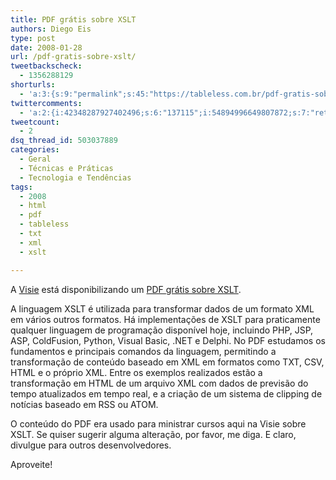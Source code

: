 ```yaml
---
title: PDF grátis sobre XSLT
authors: Diego Eis
type: post
date: 2008-01-28
url: /pdf-gratis-sobre-xslt/
tweetbackscheck:
  - 1356288129
shorturls:
  - 'a:3:{s:9:"permalink";s:45:"https://tableless.com.br/pdf-gratis-sobre-xslt";s:7:"tinyurl";s:26:"https://tinyurl.com/3e89luo";s:4:"isgd";s:19:"https://is.gd/o8ddtp";}'
twittercomments:
  - 'a:2:{i:42348287927402496;s:6:"137115";i:54894996649807872;s:7:"retweet";}'
tweetcount:
  - 2
dsq_thread_id: 503037889
categories:
  - Geral
  - Técnicas e Práticas
  - Tecnologia e Tendências
tags:
  - 2008
  - html
  - pdf
  - tableless
  - txt
  - xml
  - xslt

---
```

A [Visie][1] está disponibilizando um [PDF grátis sobre XSLT][2].

A linguagem XSLT é utilizada para transformar dados de um formato XML em vários outros formatos. Há implementações de XSLT para praticamente qualquer linguagem de programação disponível hoje, incluindo PHP, JSP, ASP, ColdFusion, Python, Visual Basic, .NET e Delphi. No PDF estudamos os fundamentos e principais comandos da linguagem, permitindo a transformação de conteúdo baseado em XML em formatos como TXT, CSV, HTML e o próprio XML.<!--more--> Entre os exemplos realizados estão a transformação em HTML de um arquivo XML com dados de previsão do tempo atualizados em tempo real, e a criação de um sistema de clipping de notícias baseado em RSS ou ATOM.

O conteúdo do PDF era usado para ministrar cursos aqui na Visie sobre XSLT. Se quiser sugerir alguma alteração, por favor, me diga. E claro, divulgue para outros desenvolvedores.

Aproveite!

 [1]: https://visie.com.br/
 [2]: https://visie.com.br/treinamento/cursosrapidos/